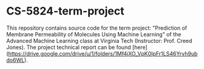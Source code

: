 # CS-5824-term-project
This repository contains source code for the term project: "Prediction of Membrane Permeability of Molecules Using Machine Learning" of the Advanced Machine Learning class at Virginia Tech (Instructor: Prof. Creed Jones). The project technical report can be found [here] (https://drive.google.com/drive/u/1/folders/1Mf4jXO_VpK0IpFr1LS46Yrvh9ubdo6WL).
